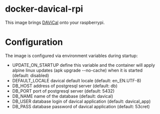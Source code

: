 # docker-davical-rpi
This image brings [DAViCal](http://www.davical.org) onto your raspberrypi.

# Configuration
The image is configured via environment variables during startup:

* UPDATE_ON_STARTUP define this variable and the container will apply alpine linux updates (apk upgrade --no-cache) when it is started (default: disabled)
* DEFAULT_LOCALE davical default locale (default: en_EN.UTF-8)
* DB_HOST address of postgresql server (default: db)
* DB_PORT port of postgresql server (default: 5432)
* DB_NAME name of the database (default: davical)
* DB_USER database login of davical application (default: davical_app)
* DB_PASS database password of davical application (default: 53cret)
